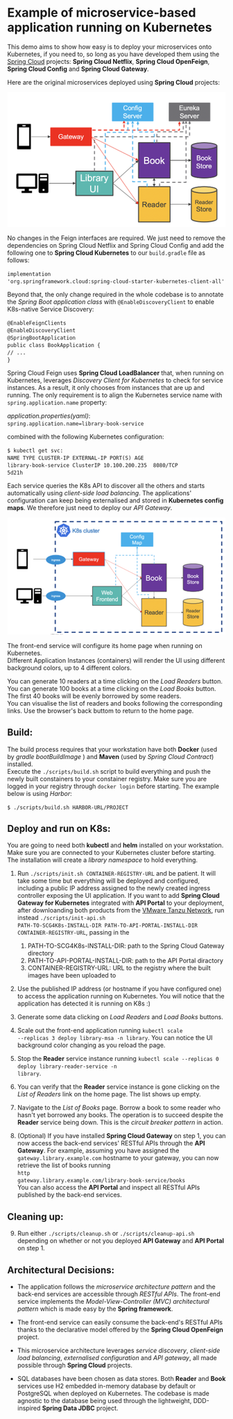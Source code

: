 # Example of microservice-based application running on Kubernetes

This demo aims to show how easy is to deploy your microservices onto Kubernetes, if you need to, so long as you have developed them using the [Spring Cloud](https://spring.io/projects/spring-cloud) projects: **Spring Cloud Netflix**, **Spring Cloud OpenFeign**, **Spring Cloud Config** and **Spring Cloud Gateway**.  

Here are the original microservices deployed using **Spring Cloud** projects:

![](./scMSA.png)  


No changes in the Feign interfaces are required. We just need to remove the dependencies on Spring Cloud Netflix and Spring Cloud Config and add the following one to **Spring Cloud Kubernetes** to our `build.gradle` file as follows:

<code>implementation 'org.springframework.cloud:spring-cloud-starter-kubernetes-client-all'</code>

Beyond that, the only change required in the whole codebase is to annotate the *Spring Boot application class* with `@EnableDiscoveryClient` to enable K8s-native Service Discovery:

<code>@EnableFeignClients</code>  
<code>@EnableDiscoveryClient</code>  
<code>@SpringBootApplication</code>  
<code>public class BookApplication {</code>  
<code>// ...</code>  
<code>}</code>  

Spring Cloud Feign uses **Spring Cloud LoadBalancer** that, when running on Kubernetes, leverages *Discovery Client for Kubernetes* to check for service instances. As a result, it only chooses from instances that are up and running. The only requirement is to align the Kubernetes service name with `spring.application.name` property:

*application.properties(yaml)*:  
<code>spring.application.name=library-book-service</code>

combined with the following Kubernetes configuration:

<code>$ kubectl get svc:</code>  
<code>NAME                       TYPE        CLUSTER-IP       EXTERNAL-IP   PORT(S)             AGE</code>  
<code>library-book-service       ClusterIP   10.100.200.235   <none>        8080/TCP            5d21h</code>   

Each service queries the K8s API to discover all the others and starts automatically using *client-side load balancing*. The applications' configuration can keep being externalised and stored in **Kubernetes config maps**. We therefore just need to deploy our *API Gateway*.  

![](./scMSA4K8s.png)  


The front-end service will configure its home page when running on Kubernetes.  
Different Application Instances (containers) will render the UI using different background colors, up to 4 different colors.

You can generate 10 readers at a time clicking on the *Load Readers* button.  
You can generate 100 books at a time clicking on the *Load Books* button. The first 40 books will be evenly borrowed by some readers.  
You can visualise the list of readers and books following the corresponding links. Use the browser's back buttom to return to the home page.  

## Build:

The build process requires that your workstation have both **Docker** (used by *gradle bootBuildImage* ) and **Maven** (used by *Spring Cloud Contract*) installed.   
Execute the `./scripts/build.sh` script to build everything and push the newly built constainers to your constainer registry. Make sure you are logged in your registry through `docker login` before starting. The example below is using *Harbor*:  

<code>$ ./scripts/build.sh HARBOR-URL/PROJECT</code>

## Deploy and run on K8s:  

You are going to need both **kubectl** and **helm** installed on your workstation. Make sure you are connected to your Kubernetes cluster before starting. The installation will create a *library namespace* to hold everything.

1. Run <code>./scripts/init.sh CONTAINER-REGISTRY-URL</code> and be patient. It will take some time but everything will be deployed and configured, including a public IP address assigned to the newly created ingress controller exposing the UI application. If you want to add **Spring Cloud Gateway for Kubernetes** integrated with **API Portal** to your deployment, after downloanding both products from the [VMware Tanzu Network](https://network.pivotal.io), run instead <code>./scripts/init-api.sh PATH-TO-SCG4K8s-INSTALL-DIR PATH-TO-API-PORTAL-INSTALL-DIR CONTAINER-REGISTRY-URL</code>, passing in the  
   1. PATH-TO-SCG4K8s-INSTALL-DIR: path to the Spring Cloud Gateway directory
   2. PATH-TO-API-PORTAL-INSTALL-DIR: path to the API Portal diractory
   3. CONTAINER-REGISTRY-URL: URL to the registry where the built images have been uploaded to

2. Use the published IP address (or hostname if you have configured one) to access the application running on Kubernetes. You will notice that the application has detected it is running on K8s :)  

3. Generate some data clicking on *Load Readers* and *Load Books* buttons.  

4. Scale out the front-end application running <code>kubectl scale --replicas 3 deploy library-msa -n library</code>. You can notice the UI background color changing as you reload the page.  

5. Stop the **Reader** service instance running <code>kubectl scale --replicas 0 deploy library-reader-service -n library</code>.  

6. You can verify that the **Reader** service instance is gone clicking on the *List of Readers* link on the home page. The list shows up empty.  

7. Navigate to the *List of Books* page. Borrow a book to some reader who hasn't yet borrowed any books. The operation is to succeed despite the **Reader** service being down. This is the *circuit breaker pattern* in action.

8. (Optional) If you have installed **Spring Cloud Gateway** on step 1, you can now access the back-end services' RESTful APIs through the **API Gateway**. For example, assuming you have assigned the `gateway.library.example.com` hostname to your gateway, you can now retrieve the list of books running  
<code>http gateway.library.example.com/library-book-service/books</code>  
You can also access the **API Portal** and inspect all RESTful APIs published by the back-end services. 

## Cleaning up:

9. Run either <code>./scripts/cleanup.sh</code> or <code>./scripts/cleanup-api.sh</code> depending on whether or not you deployed **API Gateway** and **API Portal** on step 1.  

## Architectural Decisions:  

* The application follows the *microservice architecture pattern* and the back-end services are accessible through *RESTful APIs*. The front-end service implements the *Model-View-Controller (MVC) architectural pattern* which is made easy by the **Spring framework**.   

* The front-end service can easily consume the back-end's RESTful APIs thanks to the declarative model offered by the **Spring Cloud OpenFeign** project.  

* This microservice architecture leverages *service discovery*, *client-side load balancing*, *externalised configuration* and *API gateway*, all made possible through **Spring Cloud** projects.  

* SQL databases have been chosen as data stores. Both **Reader** and **Book** services use H2 embedded in-memory database by default or PostgreSQL when deployed on Kubernetes. The codebase is made agnostic to the database being used through the lightweight, DDD-inspired **Spring Data JDBC** project.
